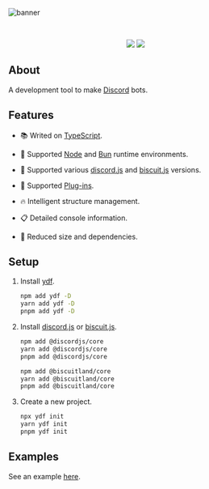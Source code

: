 ![banner](https://raw.githubusercontent.com/kh0wel/ydf/main/assets/banner.png)

<div align="center">
	<br />
	<p>
		<a href="https://www.npmjs.com/package/ydf"><img src="https://img.shields.io/npm/v/ydf.svg" /></a>
		<a href="https://www.npmjs.com/package/ydf"><img src="https://img.shields.io/npm/dt/ydf.svg" /></a>
	</p>
</div>

## About

A development tool to make [Discord](https://discord.com) bots.

## Features

- 📚 Writed on [TypeScript](https://www.typescriptlang.org).

- 🧳 Supported [Node](https://nodejs.org) and [Bun](https://bun.sh) runtime environments.

- 🔌 Supported various [discord.js](https://discord.js.org) and [biscuit.js](https://biscuitjs.com) versions.

- 🧱 Supported [Plug-ins](https://en.wikipedia.org/wiki/Plug-in_%28computing%29).

- 🔥 Intelligent structure management.

- 📋 Detailed console information.

- 🍂 Reduced size and dependencies.

## Setup

1. Install [ydf](https://github.com/kh0wel/ydf).

    ```bash
    npm add ydf -D
    yarn add ydf -D
    pnpm add ydf -D
    ```

2. Install [discord.js](https://discord.js.org) or [biscuit.js](https://biscuitjs.com).

    ```bash
    npm add @discordjs/core
    yarn add @discordjs/core
    pnpm add @discordjs/core
    ```

    ```bash
    npm add @biscuitland/core
    yarn add @biscuitland/core
    pnpm add @biscuitland/core
    ```

3. Create a new project.

    ```bash
    npx ydf init
    yarn ydf init
    pnpm ydf init
    ```

## Examples

See an example [here](https://github.com/kh0wel/kobalt).
